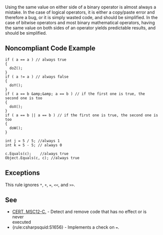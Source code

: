
Using the same value on either side of a binary operator is almost always a mistake. In the case of logical operators, it is either a copy/paste error and therefore a bug, or it is simply wasted code, and should be simplified. In the case of bitwise operators and most binary mathematical operators, having the same value on both sides of an operator yields predictable results, and should be simplified.

## Noncompliant Code Example


    if ( a == a ) // always true
    {
      doZ();
    }
    if ( a != a ) // always false
    {
      doY();
    }
    if ( a == b &amp;&amp; a == b ) // if the first one is true, the second one is too
    {
      doX();
    }
    if ( a == b || a == b ) // if the first one is true, the second one is too
    {
      doW();
    }
    
    int j = 5 / 5; //always 1
    int k = 5 - 5; // always 0
    
    c.Equals(c);    //always true
    Object.Equals(c, c); //always true


## Exceptions

This rule ignores `*`, `+`, `=`, `<<`, and `>>`.

## See

- [CERT, MSC12-C.](https://www.securecoding.cert.org/confluence/x/NYA5) - Detect and remove code that has no effect or is never<br>  executed
- {rule:csharpsquid:S1656} - Implements a check on `=`.

